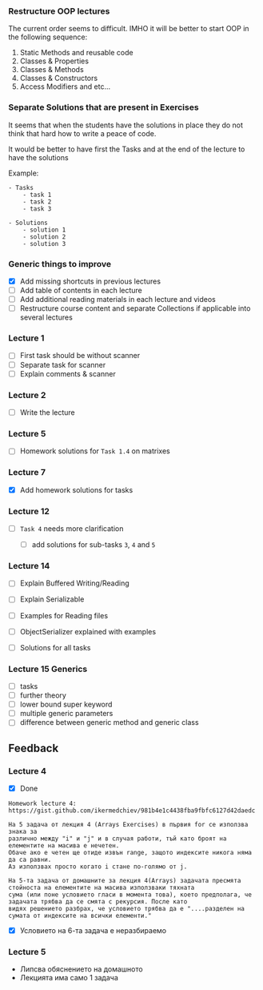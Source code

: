 ### Restructure OOP lectures

The current order seems to difficult. 
IMHO it will be better to start OOP in the following sequence:

1. Static Methods and reusable code
2. Classes & Properties
3. Classes & Methods
4. Classes & Constructors
5. Access Modifiers and etc...

### Separate Solutions that are present in Exercises

It seems that when the students have the solutions in place 
they do not think that hard how to write a peace of code.

It would be better to have first the Tasks and at the end of the lecture
to have the solutions

Example:

```
- Tasks
    - task 1
    - task 2
    - task 3

- Solutions
    - solution 1
    - solution 2
    - solution 3
```    


### Generic things to improve

- [x] Add missing shortcuts in previous lectures
- [ ] Add table of contents in each lecture
- [ ] Add additional reading materials in each lecture and videos
- [ ] Restructure course content and separate Collections if applicable into several lectures

### Lecture 1

- [ ] First task should be without scanner
- [ ] Separate task for scanner
- [ ] Explain comments & scanner

### Lecture 2

- [ ] Write the lecture

### Lecture 5

- [ ] Homework solutions for `Task 1.4` on matrixes


### Lecture 7

- [X] Add homework solutions for tasks


### Lecture 12

- [ ] `Task 4` needs more clarification
    - [ ] add solutions for sub-tasks `3`, `4` and `5`


### Lecture 14

- [ ] Explain Buffered Writing/Reading
- [ ] Explain Serializable
- [ ] Examples for Reading files
- [ ] ObjectSerializer explained with examples
- [ ] Solutions for all tasks


### Lecture 15 Generics 

- [ ] tasks 
- [ ] further theory 
- [ ] lower bound super keyword
- [ ] multiple generic parameters
- [ ] difference between generic method and generic class

## Feedback

### Lecture 4

- [x] Done
```text
Homework lecture 4: 
https://gist.github.com/ikermedchiev/981b4e1c4438fba9fbfc6127d42daedc

На 5 задача от лекция 4 (Arrays Exercises) в първия for се използва знака за 
различно между "i" и "j" и в случая работи, тъй като броят на елементите на масива е нечетен. 
Обаче ако е четен ще отиде извън range, защото индексите никога няма да са равни. 
Аз използвах просто когато i стане по-голямо от j.

На 5-та задача от домашните за лекция 4(Arrays) задачата пресмята стойноста на елементите на масива използваки тяхната 
сума (или поне условието гласи в момента това), което предполага, че задачата трябва да се смята с рекурсия. После като 
видях решението разбрах, че условието трябва да е "....разделен на сумата от индексите на всички елементи." 
```

- [x] Условието на 6-та задача е неразбираемо

### Lecture 5
- Липсва обяснението на домашното
- Лекцията има само 1 задача


